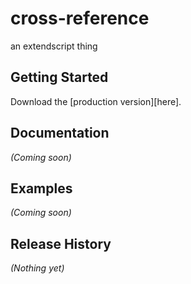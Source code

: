 # cross-reference

an extendscript thing

## Getting Started
Download the [production version][here].

[min]: https://github.com/fabiantheblind/emb-scripts

## Documentation
_(Coming soon)_

## Examples
_(Coming soon)_

## Release History
_(Nothing yet)_
